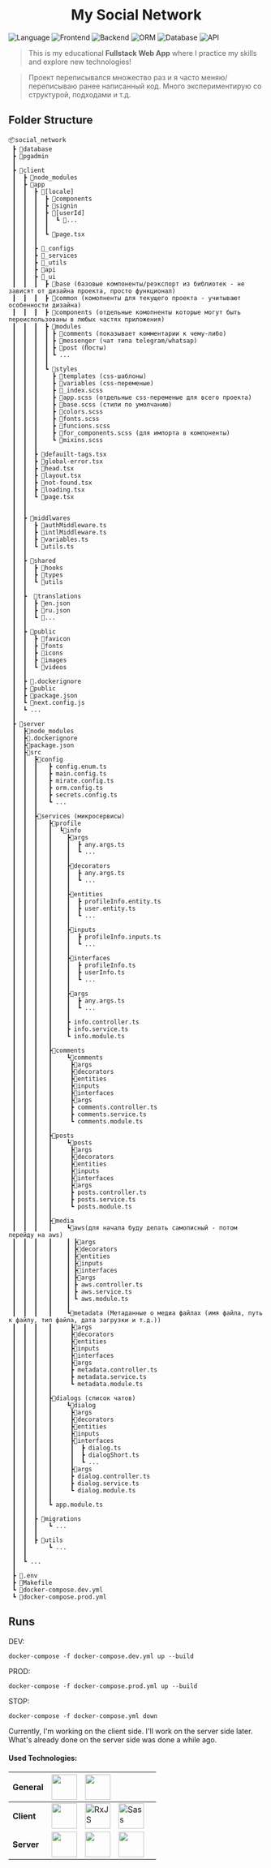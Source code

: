 <h1 align="center">
  My Social Network
</h1>

![Language](https://img.shields.io/badge/language-TypeScript-blue.svg)
![Frontend](https://img.shields.io/badge/frontend-Nextjs-0f70f3.svg)
![Backend](https://img.shields.io/badge/backend-Nestjs-e0224e.svg)
![ORM](https://img.shields.io/badge/ORM-TypeOrm-fb0902.svg)
![Database](https://img.shields.io/badge/database-PostgreSQL-336791.svg)
![API](https://img.shields.io/badge/api-GraphQL-e535ab.svg)

[//]: # (![Testing]&#40;https://img.shields.io/badge/testing-Jest-954058.svg&#41;)

> This is my educational **Fullstack Web App** where I practice my skills and explore new technologies!

> Проект переписывался множество раз и я часто меняю/переписываю ранее написанный код.
> Много экспериментирую со структурой, подходами и т.д.

## Folder Structure

```
📦social_network
 ┣ 📁database
 ┣ 📁pgadmin
 ┃
 ┣ 📁client
 ┃  ┣ 📁node_modules
 ┃  ┣ 📁app
 ┃  ┃  ┣ 📁[locale]
 ┃  ┃  ┃  ┣ 📁components
 ┃  ┃  ┃  ┣ 📁signin
 ┃  ┃  ┃  ┣ 📁[userId]
 ┃  ┃  ┃  ┃  ┗ 📁...
 ┃  ┃  ┃  ┃
 ┃  ┃  ┃  ┗ 📁page.tsx
 ┃  ┃  ┃ 
 ┃  ┃  ┣ 📁_configs
 ┃  ┃  ┣ 📁_services
 ┃  ┃  ┣ 📁_utils
 ┃  ┃  ┣ 📁api
 ┃  ┃  ┣ 📁_ui
 ┃  ┃  ┃  ┣ 📁base (базовые компоненты/реэкспорт из библиотек - не зависят от дизайна проекта, просто функционал)
 ┃  ┃  ┃  ┣ 📁common (комопненты для текущего проекта - учитывают особенности дизайна)
 ┃  ┃  ┃  ┣ 📁сomponents (отдельные комопненты которые могут быть переиспользованы в любых частях приложения)
 ┃  ┃  ┃  ┣ 📁modules
 ┃  ┃  ┃  ┃ ┣ 📁comments (показывает комментарии к чему-либо)
 ┃  ┃  ┃  ┃ ┣ 📁messenger (чат типа telegram/whatsap)
 ┃  ┃  ┃  ┃ ┣ 📁post (Посты)
 ┃  ┃  ┃  ┃ ┗ ...
 ┃  ┃  ┃  ┃ 
 ┃  ┃  ┃  ┗ 📁styles
 ┃  ┃  ┃    ┣ 📁templates (css-шаблоны)
 ┃  ┃  ┃    ┣ 📁variables (css-переменые)
 ┃  ┃  ┃    ┣ 📄_index.scss
 ┃  ┃  ┃    ┣ 📄app.scss (отдельные css-переменые для всего проекта)
 ┃  ┃  ┃    ┣ 📄base.scss (стили по умолчанию)
 ┃  ┃  ┃    ┣ 📄colors.scss
 ┃  ┃  ┃    ┣ 📄fonts.scss
 ┃  ┃  ┃    ┣ 📄funcions.scss
 ┃  ┃  ┃    ┣ 📄for_components.scss (для импорта в компоненты)
 ┃  ┃  ┃    ┗ 📄mixins.scss
 ┃  ┃  ┃ 
 ┃  ┃  ┣ 📄defauilt-tags.tsx
 ┃  ┃  ┣ 📄global-error.tsx
 ┃  ┃  ┣ 📄head.tsx
 ┃  ┃  ┣ 📄layout.tsx
 ┃  ┃  ┣ 📄not-found.tsx
 ┃  ┃  ┣ 📄loading.tsx
 ┃  ┃  ┗ 📄page.tsx
 ┃  ┃   
 ┃  ┃   
 ┃  ┣ 📁middlwares
 ┃  ┃  ┣ 📄authMiddleware.ts
 ┃  ┃  ┣ 📄intlMiddleware.ts
 ┃  ┃  ┣ 📄variables.ts
 ┃  ┃  ┗ 📄utils.ts
 ┃  ┃ 
 ┃  ┣ 📁shared
 ┃  ┃  ┣ 📁hooks
 ┃  ┃  ┣ 📁types
 ┃  ┃  ┗ 📁utils
 ┃  ┃ 
 ┃  ┣  📁translations
 ┃  ┃  ┣ 📄en.json
 ┃  ┃  ┣ 📄ru.json
 ┃  ┃  ┗ 📁...
 ┃  ┃ 
 ┃  ┣ 📁public
 ┃  ┃  ┣ 📁favicon
 ┃  ┃  ┣ 📁fonts
 ┃  ┃  ┣ 📁icons
 ┃  ┃  ┣ 📁images
 ┃  ┃  ┗ 📁videos
 ┃  ┃  
 ┃  ┣ 📄.dockerignore
 ┃  ┣ 📄public
 ┃  ┣ 📄package.json
 ┃  ┗ 📄next.config.js
 ┃  ┗ ...
 ┃
 ┣ 📁server
 ┃  ┣📁node_modules
 ┃  ┣📄.dockerignore
 ┃  ┣📄package.json
 ┃  ┣📁src
 ┃  ┃  ┣📁config
 ┃  ┃  ┃   ┣ config.enum.ts
 ┃  ┃  ┃   ┣ main.config.ts
 ┃  ┃  ┃   ┣ mirate.config.ts
 ┃  ┃  ┃   ┣ orm.config.ts
 ┃  ┃  ┃   ┣ secrets.config.ts
 ┃  ┃  ┃   ┗ ...
 ┃  ┃  ┃
 ┃  ┃  ┣📁services (микросервисы)
 ┃  ┃  ┃   ┣📁profile
 ┃  ┃  ┃   ┃  ┗📁info
 ┃  ┃  ┃   ┃    ┣📁args
 ┃  ┃  ┃   ┃    ┃  ┣ any.args.ts 
 ┃  ┃  ┃   ┃    ┃  ┗ ...
 ┃  ┃  ┃   ┃    ┃
 ┃  ┃  ┃   ┃    ┣📁decorators
 ┃  ┃  ┃   ┃    ┃  ┣ any.args.ts 
 ┃  ┃  ┃   ┃    ┃  ┗ ...
 ┃  ┃  ┃   ┃    ┃
 ┃  ┃  ┃   ┃    ┣📁entities
 ┃  ┃  ┃   ┃    ┃  ┣ profileInfo.entity.ts 
 ┃  ┃  ┃   ┃    ┃  ┣ user.entity.ts 
 ┃  ┃  ┃   ┃    ┃  ┗ ...
 ┃  ┃  ┃   ┃    ┃
 ┃  ┃  ┃   ┃    ┣📁inputs
 ┃  ┃  ┃   ┃    ┃  ┣ profileInfo.inputs.ts 
 ┃  ┃  ┃   ┃    ┃  ┗ ...
 ┃  ┃  ┃   ┃    ┃
 ┃  ┃  ┃   ┃    ┣📁interfaces
 ┃  ┃  ┃   ┃    ┃  ┣ profileInfo.ts 
 ┃  ┃  ┃   ┃    ┃  ┣ userInfo.ts 
 ┃  ┃  ┃   ┃    ┃  ┗ ...
 ┃  ┃  ┃   ┃    ┃
 ┃  ┃  ┃   ┃    ┣📁args
 ┃  ┃  ┃   ┃    ┃  ┣ any.args.ts 
 ┃  ┃  ┃   ┃    ┃  ┗ ...
 ┃  ┃  ┃   ┃    ┃    
 ┃  ┃  ┃   ┃    ┣ info.controller.ts
 ┃  ┃  ┃   ┃    ┣ info.service.ts
 ┃  ┃  ┃   ┃    ┗ info.module.ts
 ┃  ┃  ┃   ┃  
 ┃  ┃  ┃   ┣📁comments
 ┃  ┃  ┃   ┃    ┗📁comments
 ┃  ┃  ┃   ┃     ┣📁args
 ┃  ┃  ┃   ┃     ┣📁decorators
 ┃  ┃  ┃   ┃     ┣📁entities
 ┃  ┃  ┃   ┃     ┣📁inputs
 ┃  ┃  ┃   ┃     ┣📁interfaces
 ┃  ┃  ┃   ┃     ┣📁args
 ┃  ┃  ┃   ┃     ┣ comments.controller.ts
 ┃  ┃  ┃   ┃     ┣ comments.service.ts
 ┃  ┃  ┃   ┃     ┗ comments.module.ts 
 ┃  ┃  ┃   ┃ 
 ┃  ┃  ┃   ┣📁posts
 ┃  ┃  ┃   ┃    ┗📁posts
 ┃  ┃  ┃   ┃     ┣📁args
 ┃  ┃  ┃   ┃     ┣📁decorators
 ┃  ┃  ┃   ┃     ┣📁entities
 ┃  ┃  ┃   ┃     ┣📁inputs
 ┃  ┃  ┃   ┃     ┣📁interfaces
 ┃  ┃  ┃   ┃     ┣📁args
 ┃  ┃  ┃   ┃     ┣ posts.controller.ts
 ┃  ┃  ┃   ┃     ┣ posts.service.ts
 ┃  ┃  ┃   ┃     ┗ posts.module.ts 
 ┃  ┃  ┃   ┃
 ┃  ┃  ┃   ┣📁media
 ┃  ┃  ┃   ┃    ┗📁aws(для начала буду делать самописный - потом перейду на aws)
 ┃  ┃  ┃   ┃    ┃ ┣📁args
 ┃  ┃  ┃   ┃    ┃ ┣📁decorators
 ┃  ┃  ┃   ┃    ┃ ┣📁entities
 ┃  ┃  ┃   ┃    ┃ ┣📁inputs
 ┃  ┃  ┃   ┃    ┃ ┣📁interfaces
 ┃  ┃  ┃   ┃    ┃ ┣📁args
 ┃  ┃  ┃   ┃    ┃ ┣ aws.controller.ts
 ┃  ┃  ┃   ┃    ┃ ┣ aws.service.ts
 ┃  ┃  ┃   ┃    ┃ ┗ aws.module.ts 
 ┃  ┃  ┃   ┃    ┃
 ┃  ┃  ┃   ┃    ┗📁metadata (Метаданные о медиа файлах (имя файла, путь к файлу, тип файла, дата загрузки и т.д.))
 ┃  ┃  ┃   ┃     ┣📁args
 ┃  ┃  ┃   ┃     ┣📁decorators
 ┃  ┃  ┃   ┃     ┣📁entities
 ┃  ┃  ┃   ┃     ┣📁inputs
 ┃  ┃  ┃   ┃     ┣📁interfaces
 ┃  ┃  ┃   ┃     ┣📁args
 ┃  ┃  ┃   ┃     ┣ metadata.controller.ts
 ┃  ┃  ┃   ┃     ┣ metadata.service.ts
 ┃  ┃  ┃   ┃     ┗ metadata.module.ts
 ┃  ┃  ┃   ┃
 ┃  ┃  ┃   ┣📁dialogs (список чатов)
 ┃  ┃  ┃   ┃    ┗📁dialog
 ┃  ┃  ┃   ┃     ┣📁args
 ┃  ┃  ┃   ┃     ┣📁decorators
 ┃  ┃  ┃   ┃     ┣📁entities
 ┃  ┃  ┃   ┃     ┣📁inputs
 ┃  ┃  ┃   ┃     ┣📁interfaces
 ┃  ┃  ┃   ┃     ┃  ┣ dialog.ts 
 ┃  ┃  ┃   ┃     ┃  ┣ dialogShort.ts 
 ┃  ┃  ┃   ┃     ┃  ┗ ... 
 ┃  ┃  ┃   ┃     ┣📁args
 ┃  ┃  ┃   ┃     ┣ dialog.controller.ts
 ┃  ┃  ┃   ┃     ┣ dialog.service.ts
 ┃  ┃  ┃   ┃     ┗ dialog.module.ts
 ┃  ┃  ┃   ┃ 
 ┃  ┃  ┃   ┗ app.module.ts
 ┃  ┃  ┃
 ┃  ┃  ┣ 📁migrations
 ┃  ┃  ┃   ┗ ...
 ┃  ┃  ┃
 ┃  ┃  ┣ 📁utils
 ┃  ┃      ┗ ...
 ┃  ┃
 ┃  ┗ ...
 ┃
 ┣ 📄.env
 ┣ 📄Makefile
 ┗ 📄docker-compose.dev.yml
 ┗ 📄docker-compose.prod.yml

 ```

## Runs

DEV:

```
docker-compose -f docker-compose.dev.yml up --build
```

PROD:

```
docker-compose -f docker-compose.prod.yml up --build
```

STOP:

```
docker-compose -f docker-compose.yml down
```

Currently, I'm working on the client side. 
I'll work on the server side later. 
What's already done on the server side was done a while ago.



#### Used Technologies:

| General    | <img src="./icons/typeScript.svg" width="50" height="50"> | <img src="./icons/Docker.svg" width="50" height="50"> | |                                                       |
|------------|-----------------------------------------------------------|-|-|-------------------------------------------------------|
| **Client** | <img src="./icons/nextLS.svg" width="50" height="50">         | <img src="./icons/rxjs.svg" width="50" height="50" alt='RxJS'> | <img src="./icons/sass.svg" alt="Sass" width="50" height="50"> |
| **Server** | <img src="./icons/nest.svg" width="50" height="50">          | <img src="./icons/typeorm.svg" width="50" height="50"> | <img src="./icons/postgresql.svg" width="50" height="50"> |
